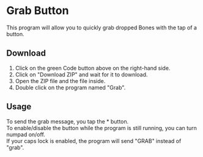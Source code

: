 # Grab Button
This program will allow you to quickly grab dropped Bones with the tap of a button.

## Download
1. Click on the green Code button above on the right-hand side.
2. Click on "Download ZIP" and wait for it to download.
3. Open the ZIP file and the file inside.
4. Double click on the program named "Grab".

## Usage
To send the grab message, you tap the * button.<br />
To enable/disable the button while the program is still running, you can turn numpad on/off.<br />
If your caps lock is enabled, the program will send "GRAB" instead of "grab".
